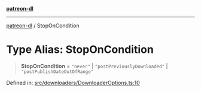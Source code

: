 [**patreon-dl**](../README.md)

***

[patreon-dl](../README.md) / StopOnCondition

# Type Alias: StopOnCondition

> **StopOnCondition** = `"never"` \| `"postPreviouslyDownloaded"` \| `"postPublishDateOutOfRange"`

Defined in: [src/downloaders/DownloaderOptions.ts:10](https://github.com/patrickkfkan/patreon-dl/blob/13dcc2ff5398507f6088673ed657c12686142841/src/downloaders/DownloaderOptions.ts#L10)
